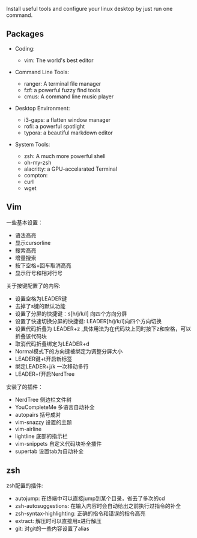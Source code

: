 Install useful tools and configure your linux desktop by just run one command.

## Packages
- Coding:
    - vim: The world's best editor

- Command Line Tools:
    - ranger: A terminal file manager
    - fzf: a powerful fuzzy find tools
    - cmus: A command line music player

- Desktop Environment:
    - i3-gaps: a flatten window manager
    - rofi: a powerful spotlight
    - typora: a beautiful markdown editor


- System Tools:
    - zsh: A much more powerful shell
    - oh-my-zsh 
    - alacritty: a GPU-accelarated Terminal
    - compton: 
    - curl
    - wget


## Vim
一些基本设置：
- 语法高亮
- 显示cursorline
- 搜索高亮
- 增量搜索
- 按下空格+回车取消高亮
- 显示行号和相对行号

关于按键配置了的内容:
- 设置空格为LEADER键
- 去掉了s键的默认功能
- 设置了分屏的快捷键：s[h/j/k/l] 向四个方向分屏
- 设置了快速切换分屏的快捷键: LEADER[h/j/k/l]向四个方向切换
- 设置代码折叠为 LEADER+z ,具体用法为在代码块上同时按下z和空格，可以折叠该代码块
- 取消代码折叠绑定为LEADER+d
- Normal模式下的方向键被绑定为调整分屏大小
- LEADER键+t开启新标签
- 绑定LEADER+j/k 一次移动多行
- LEADER+f开启NerdTree

安装了的插件：
- NerdTree 侧边栏文件树
- YouCompleteMe 多语言自动补全
- autopairs 括号成对
- vim-snazzy 设置的主题
- vim-airline
- lightline 底部的指示栏
- vim-snippets 自定义代码块补全插件
- supertab 设置tab为自动补全

## zsh
zsh配置的插件:
- autojump: 在终端中可以直接jump到某个目录，省去了多次的cd
- zsh-autosuggestions: 在输入内容时会自动给出之前执行过指令的补全
- zsh-syntax-highlighting: 正确的指令和错误的指令高亮
- extract: 解压时可以直接用x进行解压
- git: 对git的一些内容设置了alias
